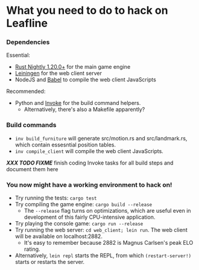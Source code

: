 # What you need to do to hack on Leafline

### Dependencies

Essential:
* [Rust Nightly 1.20.0+](https://github.com/brson/multirust) for the main game engine
* [Leiningen](http://leiningen.org/) for the web client server
* NodeJS and [Babel](https://babeljs.io/) to compile the web client JavaScripts

Recommended:
* Python and [Invoke](http://www.pyinvoke.org/) for the build command helpers.
  * Alternatively, there's also a Makefile apparently?

### Build commands

* `inv build_furniture` will generate src/motion.rs and src/landmark.rs, which contain essesntial position tables.
* `inv compile_client` will compile the web client JavaScripts.

***XXX TODO FIXME*** finish coding Invoke tasks for all build steps and document them here

### You now might have a working environment to hack on!

* Try running the tests: `cargo test`
* Try compiling the game engine: `cargo build --release`
  * The `--release` flag turns on optimizations, which are useful even in development of this fairly CPU-intensive application.
* Try playing the console game: `cargo run --release`
* Try running the web server: `cd web_client; lein run`. The web client will be available on localhost:2882.
  * It's easy to remember because 2882 is Magnus Carlsen's peak ELO rating.
* Alternatively, `lein repl` starts the REPL, from which `(restart-server!)` starts or restarts the server.
